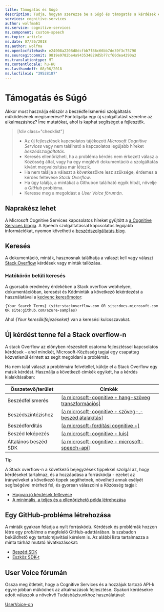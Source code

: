 ```yaml
---
title: Támogatás és Súgó
description: Tudja, hogyan szerezze be a Súgó és támogatás a kérdések és problémák, amelyek integrálhatók a Microsoft Cognitive Services beszéd alkalmazás létrehozásakor
services: cognitive-services
author: wolfma61
ms.service: cognitive-services
ms.component: custom-speech
ms.topic: article
ms.date: 07/26/2018
ms.author: wolfma
ms.openlocfilehash: e24008a2208d8dcfbb7f86c66bb7de39f3c75790
ms.sourcegitcommit: 9819e9782be4a943534829d5b77cf60dea4290a2
ms.translationtype: MT
ms.contentlocale: hu-HU
ms.lasthandoff: 08/06/2018
ms.locfileid: "39528187"
---
```

# <a name="support-and-help-options"></a>Támogatás és Súgó

Akkor most használja először a beszédfelismerési szolgáltatás működésének megismerése? Fontolgatja egy új szolgáltatást szeretne az alkalmazáshoz? Íme mutatókat, ahol is kaphat segítséget a fejlesztők.

> [!div class="checklist"]
> * Az új fejlesztések kapcsolatos tájékozott *Microsoft Cognitive Services* vagy nem található a kapcsolatos legújabb híreket *beszédszolgáltatás*.
> * Keresés ellenőrizheti, ha a probléma kérdés nem érkezett válasz a Közösség által, vagy ha egy meglévő dokumentáció a szolgáltatás kívánt megvalósítása már létezik.
> * Ha nem találja a választ a következőkre lesz szüksége, érdemes a kérdés feltevése *Stack Overflow*.
> * Ha úgy találja, a mintákat a Githubon található egyik hibát, növelje a *GitHub* probléma.
> * Keresse meg a megoldást a *User Voice fórumán*.

## <a name="stay-informed"></a>Naprakész lehet

A Microsoft Cognitive Services kapcsolatos híreket gyűjtött a [a Cognitive Services blogja](https://azure.microsoft.com/en-us/blog/topics/cognitive-services/). A Speech szolgáltatással kapcsolatos legújabb információkat, nyomon követheti a [beszédszolgáltatás blog](https://azure.microsoft.com/en-us/blog/tag/speech-service/).

## <a name="search"></a>Keresés

A dokumentáció, minták, hasznosnak találhatja a választ kell vagy választ [Stack Overflow](https://www.stackoverflow.com) kérdések vagy minták tallózása.

### <a name="scoped-search"></a>Hatókörön belüli keresés

A gyorsabb eredmény érdekében a Stack overflow webhelyen, dokumentációban, keresést és Kódminták a következő lekérdezést a használatával a [kedvenc keresőmotor](https://bing.com):

```
{Your Search Terms} (site:stackoverflow.com OR site:docs.microsoft.com OR site:github.com/azure-samples)
```

Ahol *{Your keresőkifejezéseket}* van a keresési kulcsszavakat.

## <a name="post-a-question-to-stack-overflow"></a>Új kérdést tenne fel a Stack overflow-n

A stack Overflow az előnyben részesített csatorna fejlesztéssel kapcsolatos kérdések – ahol mindkét, Microsoft-Közösség tagjai egy csapattag közvetlenül érintett az segít megoldani a problémát.

Ha nem talál választ a problémára felvétellel, küldje el a Stack Overflow egy másik kérdést. Használja a következő címkék egyikét, ha a kérdés kialakításában:

|Összetevő/terület  |Címkék  |
|---------|---------|
|Beszédfelismerés |[[a microsoft-cognitive + hang-szöveg transzformációs]](http://stackoverflow.com/questions/tagged/microsoft-cognitive+speech-to-text)|
|Beszédszintézishez |[[a microsoft-cognitive + szöveg-,-beszéd átalakítás]](http://stackoverflow.com/questions/tagged/microsoft-cognitive+text-to-speech)|
|Beszédfordítás |[[a microsoft-fordítási cognitive +]](http://stackoverflow.com/questions/tagged/microsoft-cognitive+translation)|
|Beszéd leképezés |[[a microsoft-cognitive + luis]](http://stackoverflow.com/questions/tagged/microsoft-cognitive+luis)|
|Általános beszéd SDK |[[a microsoft-cognitive + microsoft-speech-api]](http://stackoverflow.com/questions/tagged/microsoft-cognitive+microsoft-speech-api)|

> [!TIP]
> A Stack overflow-n a következő bejegyzések tippekkel szolgál az, hogy kérdéseket tartalmaz, és a hozzáadása a forráskódja - ezeket az irányelveket a következő tippek segíthetnek, növelheti annak esélyét segítségével mérheti fel, és gyorsan válaszolni a Közösség tagjai:  
> * [Hogyan jó kérdések feltevése](https://stackoverflow.com/help/how-to-ask)
> * [A minimális, a teljes és a ellenőrizhető példa létrehozása](https://stackoverflow.com/help/mcve)

## <a name="create-a-github-issue"></a>Egy GitHub-probléma létrehozása

A minták gyakran feladja a nyílt forráskódú. Kérdések és problémák hozzon létre egy *probléma* a megfelelő GitHub-adattárában. Is szabadon beküldhető egy tartalomjavítási kérelem is. Az alábbi lista tartalmazza a minta tárház mutató hivatkozásokat:

* [Beszéd SDK](https://aka.ms/csspeech/samples)
* [Eszköz SDK-t](https://github.com/Azure-Samples/Cognitive-Services-Speech-Devices-SDK)

## <a name="user-voice-forum"></a>User Voice fórumán

Ossza meg ötleteit, hogy a Cognitive Services és a hozzájuk tartozó API-k egyre jobban működnek az alkalmazások fejlesztése. Gyakori kérdésekre adott válaszok a növekvő Tudásbázisunkhoz használatával:

[UserVoice-on](https://cognitive.uservoice.com/)
